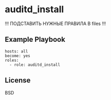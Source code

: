 auditd_install
=========

!!! ПОДСТАВИТЬ НУЖНЫЕ ПРАВИЛА В files !!!

Example Playbook
----------------
```
hosts: all
become: yes
roles:
  - role: auditd_install
```
License
-------

BSD


